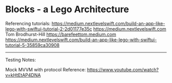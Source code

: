# Blocks - a Lego Architecture

Referencing tutorials:
https://medium.nextlevelswift.com/build-an-app-like-lego-with-swiftui-tutorial-2-2d01177e35c
https://medium.nextlevelswift.com Tom Brodhurst-Hill https://barefeettom.medium.com
https://medium.nextlevelswift.com/build-an-app-like-lego-with-swiftui-tutorial-5-35859ca30908
*************

Testing Notes:

Mock MVVM with protocol 
Reference: https://www.youtube.com/watch?v=kHtEtAP4DNA

